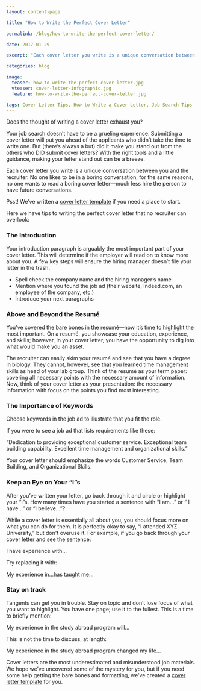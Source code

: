 ```yaml
---
layout: content-page

title: "How to Write the Perfect Cover Letter"

permalink: /blog/how-to-write-the-perfect-cover-letter/

date: 2017-01-29

excerpt: "Each cover letter you write is a unique conversation between you and the recruiter. No one likes to be in a boring conversation; for the same reasons, no one wants to read a boring cover letter—much less hire the person to have future conversations."

categories: blog

image:
  teaser: how-to-write-the-perfect-cover-letter.jpg
  vteaser: cover-letter-infographic.jpg
  feature: how-to-write-the-perfect-cover-letter.jpg

tags: Cover Letter Tips, How to Write a Cover Letter, Job Search Tips
---
```


Does the thought of writing a cover letter exhaust you? 

Your job search doesn’t have to be a grueling experience. Submitting a cover letter will put you ahead of the applicants who didn’t take the time to write one. But (there’s always a but) did it make you stand out from the others who DID submit cover letters? With the right tools and a little guidance, making your letter stand out can be a breeze.

Each cover letter you write is a unique conversation between you and the recruiter. No one likes to be in a boring conversation; for the same reasons, no one wants to read a boring cover letter—much less hire the person to have future conversations. 

Psst! We’ve written a <a href="/join-pare-and-flourish/">cover letter template</a> if you need a place to start.

Here we have tips to writing the perfect cover letter that no recruiter can overlook: 

### The Introduction

Your introduction paragraph is arguably the most important part of your cover letter. This will determine if the employer will read on to know more about you. A few key steps will ensure the hiring manager doesn’t file your letter in the trash.

<ul>
  <li>Spell check the company name and the hiring manager’s name </li>
  <li>Mention where you found the job ad (their website, Indeed.com, an employee of the company, etc.)</li>
  <li>Introduce your next paragraphs </li>
</ul>

### Above and Beyond the Resumé

You’ve covered the bare bones in the resumé—now it’s time to highlight the most important. On a resumé, you showcase your education, experience, and skills; however, in your cover letter, you have the opportunity to dig into what would make you an asset. 

The recruiter can easily skim your resumé and see that you have a degree in biology. They cannot, however, see that you learned time management skills as head of your lab group. Think of the resumé as your term paper: covering all necessary points with the necessary amount of information. Now, think of your cover letter as your presentation: the necessary information with focus on the points you find most interesting.

### The Importance of Keywords

Choose keywords in the job ad to illustrate that you fit the role. 

If you were to see a job ad that lists requirements like these:

<span class="italicizeText">“Dedication to providing exceptional customer service. Exceptional team building capability. Excellent time management and organizational skills.”</span>

Your cover letter should emphasize the words <span class="italicizeText">Customer Service, Team Building, and Organizational Skills</span>.

### Keep an Eye on Your “I”s

After you’ve written your letter, go back through it and circle or highlight your “I”s. How many times have you started a sentence with “I am…” or “ I have…” or “I believe…”? 

While a cover letter is essentially all about you, you should focus more on what you can do for them. It is perfectly okay to say, “I attended XYZ University,” but don't overuse it. For example, if you go back through your cover letter and see the sentence: 
	
<span class="italicizeText">I have experience with…</span>

Try replacing it with:
	
<span class="italicizeText">My experience in…has taught me…</span>

### Stay on track

Tangents can get you in trouble. Stay on topic and don’t lose focus of what you want to highlight. You have one page; use it to the fullest. This is a time to briefly mention:

<span class="italicizeText">My experience in the study abroad program will…</span>

This is not the time to discuss, at length:

<span class="italicizeText">My experience in the study abroad program changed my life…</span>

Cover letters are the most underestimated and misunderstood job materials. We hope we’ve uncovered some of the mystery for you, but if you need some help getting the bare bones and formatting, we’ve created a <a href="/join-pare-and-flourish/">cover letter template</a> for you.